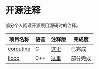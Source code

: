 # 开源注释

部分个人阅读开源项目源码时的注释。

| 项目名称                                           | 语言 | 注释版                                                       | 完成度   |
| -------------------------------------------------- | ---- | ------------------------------------------------------------ | -------- |
| [coroutine](https://github.com/cloudwu/coroutine/) | C    | [这里](https://github.com/MoMorZ/OpenSourceAnnotation/tree/master/coroutine) | 已完成   |
| [libco](https://github.com/Tencent/libco)          | C++  | [这里](https://github.com/MoMorZ/OpenSourceAnnotation/tree/master/libco) | 部分完成 |

